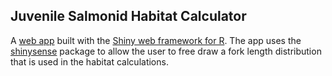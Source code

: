 ## Juvenile Salmonid Habitat Calculator

A [web app](https://fishsciences.shinyapps.io/juvenile-salmonid-habitat-calculator/) built with the [Shiny web framework for R](https://shiny.rstudio.com). The app uses the [shinysense](https://github.com/nstrayer/shinysense) package to allow the user to free draw a fork length distribution that is used in the habitat calculations.
